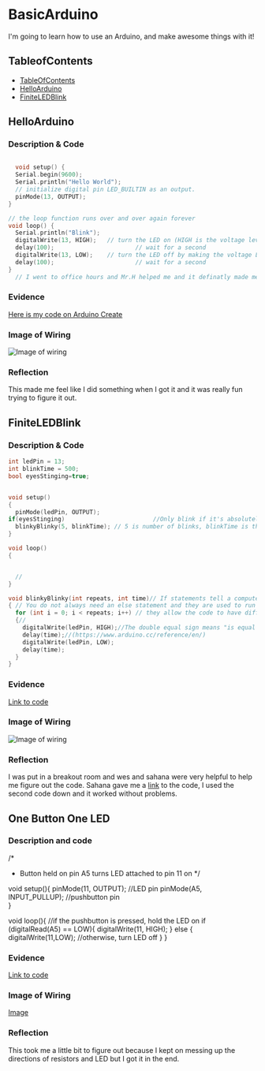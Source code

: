 # BasicArduino
I'm going to learn how to use an Arduino, and make awesome things with it!


## TableofContents
* [TableOfContents](#TableOfContents)
* [HelloArduino](#HelloArduino)
* [FiniteLEDBlink](#FiniteLEDBlink)

## HelloArduino

### Description & Code

```C++

  void setup() {
  Serial.begin(9600);
  Serial.println("Hello World");
  // initialize digital pin LED_BUILTIN as an output.
  pinMode(13, OUTPUT);
}

// the loop function runs over and over again forever
void loop() {
  Serial.println("Blink");
  digitalWrite(13, HIGH);   // turn the LED on (HIGH is the voltage level)
  delay(100);                       // wait for a second
  digitalWrite(13, LOW);    // turn the LED off by making the voltage LOW
  delay(100);                       // wait for a second
}
  // I went to office hours and Mr.H helped me and it definatly made me undestand the arduino and code a lot better.

```

### Evidence
[Here is my code on Arduino Create](https://create.arduino.cc/editor/jmyhre21/38142e8f-038e-4b3d-a254-b2024cdc2033)

### Image of Wiring
![Image of wiring](https://cdn.sparkfun.com/r/600-600/assets/learn_tutorials/3/1/0/sik_redboard_circuit_01.png)
### Reflection
This made me feel like I did something when I got it and it was really fun trying to figure it out.

## FiniteLEDBlink

### Description & Code

```C++
int ledPin = 13;
int blinkTime = 500;
bool eyesStinging=true;


void setup()
{
  pinMode(ledPin, OUTPUT);
if(eyesStinging)                         //Only blink if it's absolutely necessary
  blinkyBlinky(5, blinkTime); // 5 is number of blinks, blinkTime is the milliseconds in each state from above: int blinkTime = 500;
}

void loop()
{


  //
}

void blinkyBlinky(int repeats, int time)// If statements tell a computer what to do with certain information
{ // You do not always need an else statement and they are used to run specific code if none of the conditions are met. And you only need an else statement if "if" in some way cannot be met.
  for (int i = 0; i < repeats; i++) // they allow the code to have different types of instructions
  {// 
    digitalWrite(ledPin, HIGH);//The double equal sign means "is equal to" and the single equal sign can be roughly translated into "is."
    delay(time);//(https://www.arduino.cc/reference/en/)
    digitalWrite(ledPin, LOW);
    delay(time);
  }
}

```

### Evidence
[Link to code](https://create.arduino.cc/editor/jmyhre21/38142e8f-038e-4b3d-a254-b2024cdc2033)
### Image of Wiring
![Image of wiring](https://cdn.sparkfun.com/r/600-600/assets/learn_tutorials/3/1/0/sik_redboard_circuit_01.png)
### Reflection
I was put in a breakout room and wes and sahana were very helpful to help me figure out the code. Sahana gave me a [link](https://forum.arduino.cc/index.php?topic=273575.0) to the code, I used the second code down and it worked without problems.
## One Button One LED

### Description and code
/*
 * Button held on pin A5 turns LED attached to pin 11 on
 */

void setup(){ 
  pinMode(11, OUTPUT);  //LED pin
  pinMode(A5, INPUT_PULLUP); //pushbutton pin    
}

void loop(){
  //if the pushbutton is pressed, hold the LED on
  if (digitalRead(A5) == LOW){ 
      digitalWrite(11, HIGH);
  } 
  else {
      digitalWrite(11,LOW);   //otherwise, turn LED off
  }
}
### Evidence
[Link to code](https://create.arduino.cc/editor/jmyhre21/3c49126e-3cc5-4d81-82f1-53e9fa6752bd)
### Image of Wiring
[Image](https://arduinogetstarted.com/images/tutorial/arduino-led-button-wiring-diagram.jpg)
### Reflection
This took me a little bit to figure out because I kept on messing up the directions of resistors and LED but I got it in the end.
